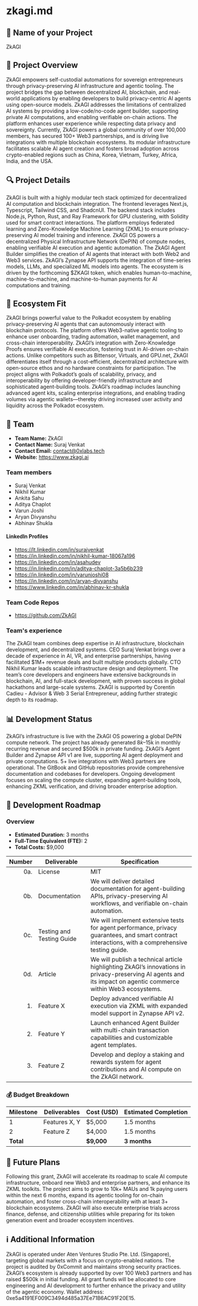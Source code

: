 # zkagi.md

## 📝 Name of your Project
ZkAGI

## 🌟 Project Overview

ZkAGI empowers self-custodial automations for sovereign entrepreneurs through privacy-preserving AI infrastructure and agentic tooling. The project bridges the gap between decentralized AI, blockchain, and real-world applications by enabling developers to build privacy-centric AI agents using open-source models. ZkAGI addresses the limitations of centralized AI systems by providing a low-code/no-code agent builder, supporting private AI computations, and enabling verifiable on-chain actions. The platform enhances user experience while respecting data privacy and sovereignty. Currently, ZkAGI powers a global community of over 100,000 members, has secured 100+ Web3 partnerships, and is driving live integrations with multiple blockchain ecosystems. Its modular infrastructure facilitates scalable AI agent creation and fosters broad adoption across crypto-enabled regions such as China, Korea, Vietnam, Turkey, Africa, India, and the USA.

## 🔍 Project Details

ZkAGI is built with a highly modular tech stack optimized for decentralized AI computation and blockchain integration. The frontend leverages Next.js, Typescript, Tailwind CSS, and ShadcnUI. The backend stack includes Node.js, Python, Rust, and Ray Framework for GPU clustering, with Solidity used for smart contract interactions. The platform employs federated learning and Zero-Knowledge Machine Learning (ZKML) to ensure privacy-preserving AI model training and inference. ZkAGI OS powers a decentralized Physical Infrastructure Network (DePIN) of compute nodes, enabling verifiable AI execution and agentic automation. The ZkAGI Agent Builder simplifies the creation of AI agents that interact with both Web2 and Web3 services. ZkAGI’s Zynapse API supports the integration of time-series models, LLMs, and specialized ML models into agents. The ecosystem is driven by the forthcoming $ZKAGI token, which enables human-to-machine, machine-to-machine, and machine-to-human payments for AI computations and training.

## 🧩 Ecosystem Fit

ZkAGI brings powerful value to the Polkadot ecosystem by enabling privacy-preserving AI agents that can autonomously interact with blockchain protocols. The platform offers Web3-native agentic tooling to enhance user onboarding, trading automation, wallet management, and cross-chain interoperability. ZkAGI’s integration with Zero-Knowledge Proofs ensures verifiable AI execution, fostering trust in AI-driven on-chain actions. Unlike competitors such as Bittensor, Virtuals, and GPU.net, ZkAGI differentiates itself through a cost-efficient, decentralized architecture with open-source ethos and no hardware constraints for participation. The project aligns with Polkadot’s goals of scalability, privacy, and interoperability by offering developer-friendly infrastructure and sophisticated agent-building tools. ZkAGI’s roadmap includes launching advanced agent kits, scaling enterprise integrations, and enabling trading volumes via agentic wallets—thereby driving increased user activity and liquidity across the Polkadot ecosystem.

## 👥 Team

- **Team Name:** ZkAGI
- **Contact Name:** Suraj Venkat
- **Contact Email:** contact@0xlabs.tech
- **Website:** https://www.zkagi.ai

### Team members

- Suraj Venkat
- Nikhil Kumar
- Ankita Sahu
- Aditya Chaplot
- Varun Joshi
- Aryan Divyanshu
- Abhinav Shukla

#### LinkedIn Profiles

- https://lt.linkedin.com/in/surajvenkat
- https://in.linkedin.com/in/nikhil-kumar-18067a196
- https://in.linkedin.com/in/asahudev
- https://in.linkedin.com/in/aditya-chaplot-3a5b6b239
- https://in.linkedin.com/in/varunjoshi08
- https://in.linkedin.com/in/aryan-divyanshu
- https://www.linkedin.com/in/abhinav-kr-shukla

### Team Code Repos

- https://github.com/ZkAGI

### Team's experience

The ZkAGI team combines deep expertise in AI infrastructure, blockchain development, and decentralized systems. CEO Suraj Venkat brings over a decade of experience in AI, VR, and enterprise partnerships, having facilitated $1M+ revenue deals and built multiple products globally. CTO Nikhil Kumar leads scalable infrastructure design and deployment. The team’s core developers and engineers have extensive backgrounds in blockchain, AI, and full-stack development, with proven success in global hackathons and large-scale systems. ZkAGI is supported by Corentin Cadieu - Advisor & Web 3 Serial Entrepreneur, adding further strategic depth to its roadmap.

## 📊 Development Status

ZkAGI’s infrastructure is live with the ZkAGI OS powering a global DePIN compute network. The project has already generated $8k–$15k in monthly recurring revenue and secured $500k in private funding. ZkAGI’s Agent Builder and Zynapse API v1 are live, supporting AI agent deployment and private computations. 5+ live integrations with Web3 partners are operational. The GitBook and GitHub repositories provide comprehensive documentation and codebases for developers. Ongoing development focuses on scaling the compute cluster, expanding agent-building tools, enhancing ZKML verification, and driving broader enterprise adoption.

## 📅 Development Roadmap

### Overview

- **Estimated Duration:** 3 months
- **Full-Time Equivalent (FTE):** 2
- **Total Costs:** $9,000

| Number | Deliverable | Specification |
| -----: | ----------- | ------------- |
| 0a. | License | MIT |
| 0b. | Documentation | We will deliver detailed documentation for agent-building APIs, privacy-preserving AI workflows, and verifiable on-chain automation. |
| 0c. | Testing and Testing Guide | We will implement extensive tests for agent performance, privacy guarantees, and smart contract interactions, with a comprehensive testing guide. |
| 0d. | Article | We will publish a technical article highlighting ZkAGI’s innovations in privacy-preserving AI agents and its impact on agentic commerce within Web3 ecosystems. |
| 1. | Feature X | Deploy advanced verifiable AI execution via ZKML with expanded model support in Zynapse API v2. |
| 2. | Feature Y | Launch enhanced Agent Builder with multi-chain transaction capabilities and customizable agent templates. |
| 3. | Feature Z | Develop and deploy a staking and rewards system for agent contributions and AI compute on the ZkAGI network. |

### 💰 Budget Breakdown

| Milestone | Deliverables | Cost (USD) | Estimated Completion |
| --- | --- | --- | --- |
| 1 | Features X, Y | $5,000 | 1.5 months |
| 2 | Feature Z | $4,000 | 1.5 months |
| **Total** | | **$9,000** | **3 months** |

## 🔮 Future Plans

Following this grant, ZkAGI will accelerate its roadmap to scale AI compute infrastructure, onboard new Web3 and enterprise partners, and enhance its ZKML toolkits. The project aims to grow to 10k+ MAUs and 1k paying users within the next 6 months, expand its agentic tooling for on-chain automation, and foster cross-chain interoperability with at least 3+ blockchain ecosystems. ZkAGI will also execute enterprise trials across finance, defense, and citizenship utilities while preparing for its token generation event and broader ecosystem incentives.

## ℹ️ Additional Information

ZkAGI is operated under Aten Ventures Studio Pte. Ltd. (Singapore), targeting global markets with a focus on crypto-enabled nations. The project is audited by 0xCommit and maintains strong security practices. ZkAGI’s ecosystem is already supported by over 100 Web3 partners and has raised $500k in initial funding. All grant funds will be allocated to core engineering and AI development to further enhance the privacy and utility of the agentic economy. Wallet address: 0xe5a4191EF009C3494d485a37Ee71B6AC91F20E15.

